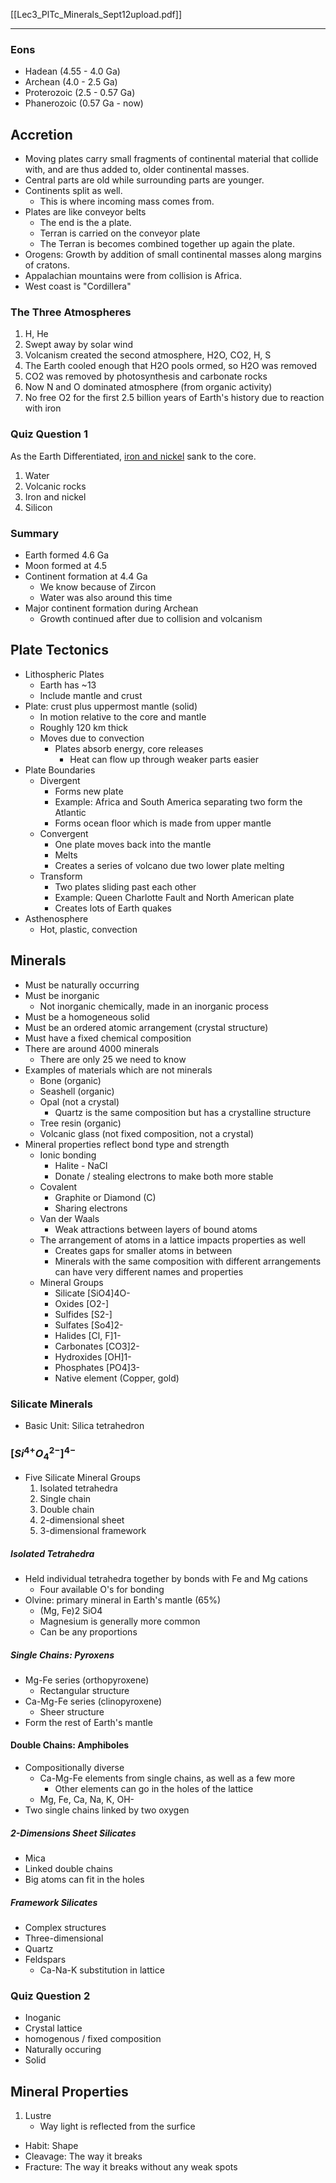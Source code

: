 [[Lec3_PlTc_Minerals_Sept12upload.pdf]]

---

### Eons

- Hadean (4.55 - 4.0 Ga)
- Archean (4.0 - 2.5 Ga)
- Proterozoic (2.5 - 0.57 Ga)
- Phanerozoic (0.57 Ga - now)

## Accretion

- Moving plates carry small fragments of continental material that collide with, and are thus added to, older continental masses.
- Central parts are old while surrounding parts are younger.
- Continents split as well.
	- This is where incoming mass comes from.
- Plates are like conveyor belts
	- The end is the a plate.
	- Terran is carried on the conveyor plate
	- The Terran is becomes combined together up again the plate.
- Orogens: Growth by addition of small continental masses along margins of cratons.
- Appalachian mountains were from collision is Africa.
- West coast is "Cordillera"

### The Three Atmospheres

1. H, He
2. Swept away by solar wind
3. Volcanism created the second atmosphere, H2O, CO2, H, S
4. The Earth cooled enough that H2O pools ormed, so H2O was removed
5. CO2 was removed by photosynthesis and carbonate rocks
6. Now N and O dominated atmosphere (from organic activity)
7. No free O2 for the first 2.5 billion years of Earth's history due to reaction with iron

### Quiz Question 1

As the Earth Differentiated, <u>iron and nickel</u> sank to the core.

1. Water
2. Volcanic rocks
3. Iron and nickel
4. Silicon

### Summary

- Earth formed 4.6 Ga
- Moon formed at 4.5
- Continent formation at 4.4 Ga
	- We know because of Zircon
	- Water was also around this time
- Major continent formation during Archean
	- Growth continued after due to collision and volcanism

## Plate Tectonics

- Lithospheric Plates
	- Earth has ~13
	- Include mantle and crust
- Plate: crust plus uppermost mantle (solid)
	- In motion relative to the core and mantle
	- Roughly 120 km thick
	- Moves due to convection
		- Plates absorb energy, core releases
			- Heat can flow up through weaker parts easier
- Plate Boundaries
	- Divergent
		- Forms new plate
		- Example: Africa and South America separating two form the Atlantic
		- Forms ocean floor which is made from upper mantle
	- Convergent
		- One plate moves back into the mantle
		- Melts
		- Creates a series of volcano due two lower plate melting
	- Transform
		- Two plates sliding past each other
		- Example: Queen Charlotte Fault and North American plate
		- Creates lots of Earth quakes
- Asthenosphere
	- Hot, plastic, convection

## Minerals

- Must be naturally occurring
- Must be inorganic
	- Not inorganic chemically, made in an inorganic process 
- Must be a homogeneous solid
- Must be an ordered atomic arrangement (crystal structure)
- Must have a fixed chemical composition
- There are around 4000 minerals
	- There are only 25 we need to know
- Examples of materials which are not minerals
	- Bone (organic)
	- Seashell (organic)
	- Opal (not a crystal)
		- Quartz is the same composition but has a crystalline structure
	- Tree resin (organic)
	- Volcanic glass (not fixed composition, not a crystal)
- Mineral properties reflect bond type and strength
	- Ionic bonding
		- Halite - NaCl
		- Donate / stealing electrons to make both more stable
	- Covalent 
		- Graphite or Diamond (C)
		- Sharing electrons
	- Van der Waals
		- Weak attractions between layers of bound atoms
	- The arrangement of atoms in a lattice impacts properties as well
		- Creates gaps for smaller atoms in between
		- Minerals with the same composition with different arrangements can have very different names and properties
	- Mineral Groups
		- Silicate \[SiO4\]4O-
		- Oxides \[O2-\]
		- Sulfides \[S2-\]
		- Sulfates \[So4\]2-
		- Halides \[Cl, F\]1-
		- Carbonates \[CO3\]2-
		- Hydroxides \[OH\]1-
		- Phosphates \[PO4\]3-
		- Native element (Copper, gold)

### Silicate Minerals

- Basic Unit: Silica tetrahedron 
### $[Si^{4+}O^{2-}_4]^{4-}$

- Five Silicate Mineral Groups
	1. Isolated tetrahedra
	2. Single chain
	3. Double chain
	4. 2-dimensional sheet
	5. 3-dimensional framework

##### Isolated Tetrahedra

- Held individual tetrahedra together by bonds with Fe and Mg cations
	- Four available O's for bonding
- Olvine: primary mineral in Earth's mantle (65%)
	- (Mg, Fe)2 SiO4
	- Magnesium is generally more common
	- Can be any proportions

##### Single Chains: Pyroxens

- Mg-Fe series (orthopyroxene)
	- Rectangular structure
- Ca-Mg-Fe series (clinopyroxene)
	- Sheer structure
- Form the rest of Earth's mantle

#### Double Chains: Amphiboles

- Compositionally diverse
	- Ca-Mg-Fe elements from single chains, as well as a few more
		- Other elements can go in the holes of the lattice
	- Mg, Fe, Ca, Na, K, OH-
- Two single chains linked by two oxygen

##### 2-Dimensions Sheet Silicates

- Mica
- Linked double chains
- Big atoms can fit in the holes

##### Framework Silicates

- Complex structures
- Three-dimensional
- Quartz
- Feldspars
	- Ca-Na-K substitution in lattice

### Quiz Question 2

- Inoganic
- Crystal lattice
- homogenous / fixed composition
- Naturally occuring
- Solid

## Mineral Properties

1. Lustre
	- Way light is reflected from the surfice

- Habit: Shape
- Cleavage: The way it breaks
- Fracture: The way it breaks without any weak spots
